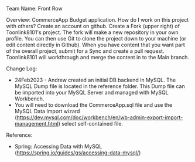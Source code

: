 Team Name: Front Row

Overview:
CommerceApp Budget application. How do I work on this project with others?
Create an account on github. Create a Fork (upper right) of Toonlink8101's project. The fork will make a new repository in your own profile. You can then use Git to clone the project down to your machine (or edit content directly in Github). When you have content that you want part of the overall project, submit for a Sync and create a pull request. Toonlink8101 will workthrough and merge the content in to the Main branch.

Change Log:
 - 24Feb2023 - Andrew created an initial DB backend in MySQL. The MySQL Dump file is located in the reference folder. This Dump file can be imported into your MySQL Server and managed with MySQL Workbench.
 - You will need to download the CommerceApp.sql file and use the MySQL Data Import wizard (https://dev.mysql.com/doc/workbench/en/wb-admin-export-import-management.html) select self-contained file.


Reference:
 - Spring: Accessing Data with MySQL (https://spring.io/guides/gs/accessing-data-mysql/)

